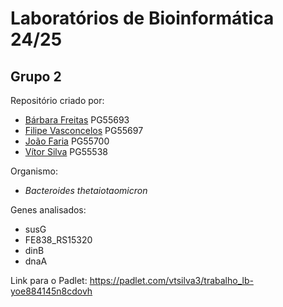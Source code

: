 # Laboratórios de Bioinformática 24/25

## Grupo 2

Repositório criado por:
- [Bárbara Freitas](https://github.com/barbarafreitas22) PG55693
- [Filipe Vasconcelos](https://github.com/Celos13) PG55697
- [João Faria](https://github.com/JohnnyFarians24) PG55700
- [Vítor Silva](https://github.com/VitorSilva-3) PG55538

Organismo:
- *Bacteroides thetaiotaomicron*

Genes analisados:
- susG
- FE838_RS15320
- dinB
- dnaA

Link para o Padlet:
https://padlet.com/vtsilva3/trabalho_lb-yoe884145n8cdovh
